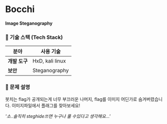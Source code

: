 # Bocchi
**Image Steganography**
### 📌 기술 스택 (Tech Stack)
| 분야             | 사용 기술 |
|----------------|---------|
| **개발 도구**        | HxD, kali linux |
| **보안**        | Steganography |
### 📝 문제 설명
봇치는 flag가 공개되는게 너무 부끄러운 나머지, flag를 이미지 어딘가로 숨겨버렸습니다. 이미지파일에서 플래그를 찾아보세요!

*'소..솔직히 steghide쓰면 누구나 풀 수있다고 생각해요...'*  